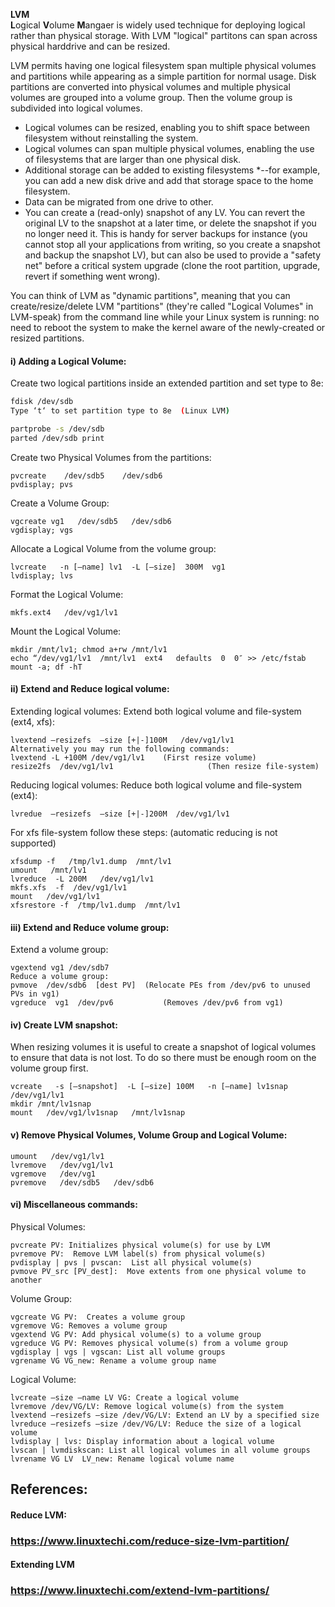 
**LVM**    
**L**ogical **V**olume **M**angaer is widely used technique for deploying logical rather than physical storage. With LVM "logical" partitons can span across physical harddrive and can be resized.   


LVM permits having one logical filesystem span multiple physical volumes and partitions while appearing as a simple partition for normal usage. Disk partitions are converted into physical volumes and multiple physical volumes are grouped into a volume group. Then the volume group is subdivided into logical volumes.


* Logical volumes can be resized, enabling you to shift space between filesystem without reinstalling the system.  
* Logical volumes can span multiple physical volumes, enabling the use of filesystems that are larger than one physical disk.
* Additional storage can be added to existing filesystems *--for example, you can add a new disk drive and add that storage space to the home filesystem.
* Data can be migrated from one drive to other.
* You can create a (read-only) snapshot of any LV. You can revert the original LV to the snapshot at a later time, or delete the snapshot if you no longer need it. This is handy for server backups for instance (you cannot stop all your applications from writing, so you create a snapshot and backup the snapshot LV), but can also be used to provide a "safety net" before a critical system upgrade (clone the root partition, upgrade, revert if something went wrong).

You can think of LVM as "dynamic partitions", meaning that you can create/resize/delete LVM "partitions" (they're called "Logical Volumes" in LVM-speak) from the command line while your Linux system is running: no need to reboot the system to make the kernel aware of the newly-created or resized partitions.

#### i) Adding a Logical Volume:

Create two logical partitions inside an extended partition and set type to 8e:

```sh
fdisk /dev/sdb
Type ‘t‘ to set partition type to 8e  (Linux LVM)

partprobe -s /dev/sdb
parted /dev/sdb print 
```
Create two Physical Volumes from the partitions:
```
pvcreate    /dev/sdb5    /dev/sdb6
pvdisplay; pvs
```
Create a Volume Group:

```
vgcreate vg1   /dev/sdb5   /dev/sdb6
vgdisplay; vgs
```
Allocate a Logical Volume from the volume group:
```
lvcreate   -n [–name] lv1  -L [–size]  300M  vg1
lvdisplay; lvs
```
Format the Logical Volume:
```
mkfs.ext4   /dev/vg1/lv1
```
Mount the Logical Volume:
```
mkdir /mnt/lv1; chmod a+rw /mnt/lv1
echo “/dev/vg1/lv1  /mnt/lv1  ext4   defaults  0  0″ >> /etc/fstab
mount -a; df -hT
```

#### ii) Extend and Reduce logical volume:
Extending logical volumes:
Extend both logical volume and file-system (ext4, xfs):
```
lvextend –resizefs  –size [+|-]100M   /dev/vg1/lv1
Alternatively you may run the following commands:
lvextend -L +100M /dev/vg1/lv1    (First resize volume) 
resize2fs  /dev/vg1/lv1                     (Then resize file-system)
```
Reducing logical volumes:
Reduce both logical volume and file-system (ext4):
```
lvredue  –resizefs  –size [+|-]200M  /dev/vg1/lv1
```
For xfs file-system follow these steps: (automatic reducing is not supported)
```
xfsdump -f   /tmp/lv1.dump  /mnt/lv1
umount   /mnt/lv1
lvreduce  -L 200M   /dev/vg1/lv1
mkfs.xfs  -f  /dev/vg1/lv1
mount   /dev/vg1/lv1
xfsrestore -f  /tmp/lv1.dump  /mnt/lv1
```
#### iii) Extend and Reduce volume group:

Extend a volume group:
```
vgextend vg1 /dev/sdb7
Reduce a volume group:
pvmove  /dev/sdb6  [dest PV]  (Relocate PEs from /dev/pv6 to unused PVs in vg1)
vgreduce  vg1  /dev/pv6           (Removes /dev/pv6 from vg1)
```
#### iv) Create LVM snapshot:
When resizing volumes it is useful to create a snapshot of logical volumes to ensure that data is not lost. To do so there must be enough room on the volume group first.
```
vcreate   -s [–snapshot]  -L [–size] 100M   -n [–name] lv1snap  /dev/vg1/lv1
mkdir /mnt/lv1snap
mount   /dev/vg1/lv1snap   /mnt/lv1snap 
```
#### v) Remove Physical Volumes, Volume Group and Logical Volume:
```
umount   /dev/vg1/lv1
lvremove   /dev/vg1/lv1
vgremove   /dev/vg1
pvremove   /dev/sdb5   /dev/sdb6
```
#### vi) Miscellaneous commands:

Physical Volumes:
```
pvcreate PV: Initializes physical volume(s) for use by LVM
pvremove PV:  Remove LVM label(s) from physical volume(s)
pvdisplay | pvs | pvscan:  List all physical volume(s)
pvmove PV_src [PV_dest]:  Move extents from one physical volume to another
```
Volume Group:
```
vgcreate VG PV:  Creates a volume group
vgremove VG: Removes a volume group
vgextend VG PV: Add physical volume(s) to a volume group
vgreduce VG PV: Removes physical volume(s) from a volume group
vgdisplay | vgs | vgscan: List all volume groups
vgrename VG VG_new: Rename a volume group name
```
Logical Volume:
```
lvcreate –size –name LV VG: Create a logical volume
lvremove /dev/VG/LV: Remove logical volume(s) from the system
lvextend –resizefs –size /dev/VG/LV: Extend an LV by a specified size
lvreduce –resizefs –size /dev/VG/LV: Reduce the size of a logical volume
lvdisplay | lvs: Display information about a logical volume
lvscan | lvmdiskscan: List all logical volumes in all volume groups
lvrename VG LV  LV_new: Rename logical volume name
```


## References:

#### Reduce LVM:
### https://www.linuxtechi.com/reduce-size-lvm-partition/

#### Extending LVM
### https://www.linuxtechi.com/extend-lvm-partitions/
